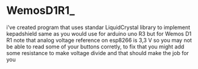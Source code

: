 # WemosD1R1_
i've created program that uses standar LiquidCrystal library to implement kepadshield same as you would use for arduino uno R3 but for Wemos D1 R1
note that analog voltage reference on esp8266 is 3,3 V so you may not be able to read some of your buttons corretly, to fix that you might add some resistance to make voltage divide and that should make the job for you
